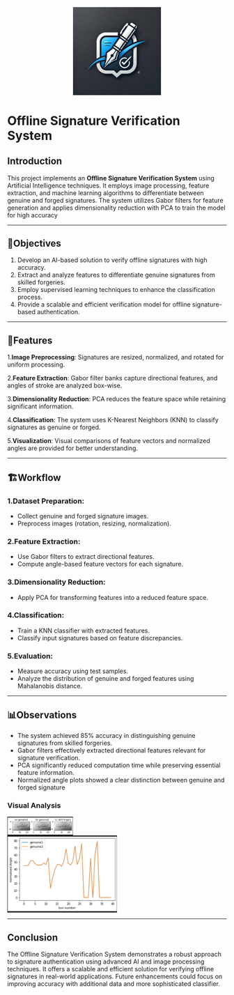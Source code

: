 <div align="center">
  
 <img src="Off-logooo.webp" alt="Offline Signature Verification System Logo" width="40%">
 
</div>

# Offline Signature Verification System


## **Introduction**
This project implements an **Offline Signature Verification System** using Artificial Intelligence techniques. It employs image processing, feature extraction, and machine learning algorithms to differentiate between genuine and forged signatures. The system utilizes Gabor filters for feature generation and applies dimensionality reduction with PCA to train the model for high accuracy


---

## 🎯**Objectives**

1. Develop an AI-based solution to verify offline signatures with high accuracy.
2. Extract and analyze features to differentiate genuine signatures from skilled forgeries.
3. Employ supervised learning techniques to enhance the classification process.
4. Provide a scalable and efficient verification model for offline signature-based authentication.

---

## 🚀**Features**
1.**Image Preprocessing**: Signatures are resized, normalized, and rotated for uniform processing.

2.**Feature Extraction**: Gabor filter banks capture directional features, and angles of stroke are analyzed box-wise.

3.**Dimensionality Reduction**: PCA reduces the feature space while retaining significant information.

4.**Classification**: The system uses K-Nearest Neighbors (KNN) to classify signatures as genuine or forged.

5.**Visualization**: Visual comparisons of feature vectors and normalized angles are provided for better understanding.


---


## 🏗️**Workflow**
### 1.Dataset Preparation:
- Collect genuine and forged signature images.
- Preprocess images (rotation, resizing, normalization).
### 2.Feature Extraction:
- Use Gabor filters to extract directional features.
- Compute angle-based feature vectors for each signature.
### 3.Dimensionality Reduction:
- Apply PCA for transforming features into a reduced feature space.
### 4.Classification:
- Train a KNN classifier with extracted features.
- Classify input signatures based on feature discrepancies.
### 5.Evaluation:
- Measure accuracy using test samples.
- Analyze the distribution of genuine and forged features using Mahalanobis distance.


  

---
## 📊**Observations**

- The system achieved 85% accuracy in distinguishing genuine signatures from skilled forgeries.
- Gabor filters effectively extracted directional features relevant for signature verification.
- PCA significantly reduced computation time while preserving essential feature information.
- Normalized angle plots showed a clear distinction between genuine and forged signature

### Visual Analysis

<div style="display: flex; justify-content: space-between; align-items: center; gap: 20px;">

  <img src="Screenshot 2024-12-21 113533.png" width="30%" style="object-fit: contain;">
  
</div>



<div style="display: flex; justify-content: space-between; align-items: center; gap: 20px;">

  <img src="graph.png" width="50%" style="object-fit: contain;">
 
</div>

---
## **Conclusion**
The Offline Signature Verification System demonstrates a robust approach to signature authentication using advanced AI and image processing techniques. It offers a scalable and efficient solution for verifying offline signatures in real-world applications. Future enhancements could focus on improving accuracy with additional data and more sophisticated classifier.

